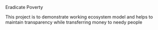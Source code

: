 Eradicate Poverty 

This project is to demonstrate working ecosystem model and helps to maintain transparency while transferring money to needy people

